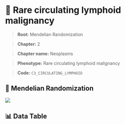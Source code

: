 # 🧪 Rare circulating lymphoid malignancy

> **Root:** Mendelian Randomization

> **Chapter:** 2  

> **Chapter name:** Neoplasms

> **Phenotype:** Rare circulating lymphoid malignancy  

> **Code:** `C3_CIRCULATING_LYMPHOID`

## 🧬 Mendelian Randomization  

<img src="/MR/Figures/Forward/C3_CIRCULATING_LYMPHOID.png"/>

## 📊 Data Table

<CsvTableMRF src="/MR/Data/Forward/C3_CIRCULATING_LYMPHOID.csv"/>
